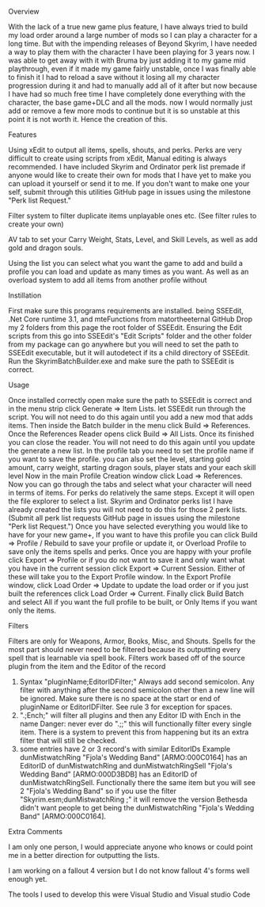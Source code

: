 Overview

With the lack of a true new game plus feature, I have always tried to build my load order around a large number of mods so I can play a character for a long time. But with the impending releases of Beyond Skyrim, I have needed a way to play them with the character I have been playing for 3 years now. I was able to get away with it with Bruma by just adding it to my game mid playthrough, even if it made my game fairly unstable, once I was finally able to finish it I had to reload a save without it losing all my character progression during it and had to manually add all of it after but now because I have had so much free time I have completely done everything with the character, the base game+DLC and all the mods. now I would normally just add or remove a few more mods to continue but it is so unstable at this point it is not worth it. Hence the creation of this.

Features

Using xEdit to output all items, spells, shouts, and perks. Perks are very difficult to create using scripts from xEdit, Manual editing is always recommended. I have included Skyrim and Ordinator perk list premade if anyone would like to create their own for mods that I have yet to make you can upload it yourself or send it to me. If you don't want to make one your self, submit through this utilities GitHub page in issues using the milestone "Perk list Request."

Filter system to filter duplicate items unplayable ones etc. (See filter rules to create your own)

AV tab to set your Carry Weight, Stats, Level, and Skill Levels, as well as add gold and dragon souls. 

Using the list you can select what you want the game to add and build a profile you can load and update as many times as you want. As well as an overload system to add all items from another profile without

Instillation

First make sure this programs requirements are installed. being SSEEdit﻿, .Net Core runtime 3.1﻿, and mteFunctions ﻿from matortheeternal GitHub
Drop my 2 folders from this page the root folder of SSEEdit. Ensuring the Edit scripts from this go into SSEEdit's "Edit Scripts" folder and the other folder from my package can go anywhere but you will need to set the path to SSEEdit executable, but it will autodetect if its a child directory of SSEEdit.
Run the  SkyrimBatchBuilder.exe and make sure the path to SSEEdit is correct.

Usage

  Once installed correctly open make sure the path to SSEEdit is correct and in the menu strip click Generate => Item Lists. let SSEEdit run through the script. You will not need to do this again until you add a new mod that adds items.
  Then inside the Batch builder in the menu click Build => References. 
  Once the References Reader opens click Build => All Lists.  Once its finished you can close the reader. You will not need to do this again until you update the generate a new list.
  In the profile tab you need to set the profile name if you want to save the profile. you can also set the level, starting gold amount, carry weight, starting dragon souls, player stats and your each skill level
  Now in the main Profile Creation window click Load => References. Now you can go through the tabs and select what your character will need in terms of items.
  For perks do relatively the same steps. Except it will open the file explorer to select a list. Skyrim and Ordinator perks list I have already created the lists you will not need to do this for those 2 perk lists. (Submit all perk list requests GitHub page in issues using the milestone "Perk list Request.")
  Once you have selected everything you would like to have for your new game+, If you want to have this profile you can click Build => Profile / Rebuild to save your profile or update it, or Overload Profile to save only the items spells and perks.
  Once you are happy with your profile click Export => Profile or if you do not want to save it and only want what you have in the current session click Export => Current Session. Either of these will take you to the Export Profile window.
  In the Export Profile window, click Load Order => Update to update the load order or if you just built the references click Load Order => Current.
  Finally click Build Batch and select All if you want the full profile to be built, or Only Items if you want only the items.

Filters

Filters are only for Weapons, Armor, Books, Misc, and Shouts. Spells for the most part should never need to be filtered because its outputting every spell that is learnable via spell book.
Filters work based off of the source plugin from the item and the Editor of the record
1. Syntax "pluginName;EditorIDFilter;" Always add second semicolon. 
Any filter with anything after the second semicolon other then a new line will be ignored.
Make sure there is no space at the start or end of pluginName or EditorIDFilter.
See rule 3 for exception for spaces.
2. ".;Ench;" will filter all plugins and then any Editor ID with Ench in the name
Danger: never ever do ".;;" this will functionally filter every single item. There is a system to prevent this from happening 
but its an extra filter that will still be checked.
3. some entries have 2 or 3 record's with similar EditorIDs
Example dunMistwatchRing "Fjola's Wedding Band" [ARMO:000C0164] has an EditorID of dunMistwatchRing
and dunMistwatchRingSell "Fjola's Wedding Band" [ARMO:000D3BDB] has an EditorID of dunMistwatchRingSell.
Functionally there the same item but you will see 2 "Fjola's Wedding Band" so if you use the filter
"Skyrim.esm;dunMistwatchRing ;" it will remove the version Bethesda didn't want people to get being the
dunMistwatchRing "Fjola's Wedding Band" [ARMO:000C0164].

Extra Comments

I am only one person, I would appreciate anyone who knows or could point me in a better direction for outputting the lists.

I am working on a fallout 4 version but I do not know fallout 4's forms well enough yet.

The tools I used to develop this were Visual Studio and Visual studio Code
